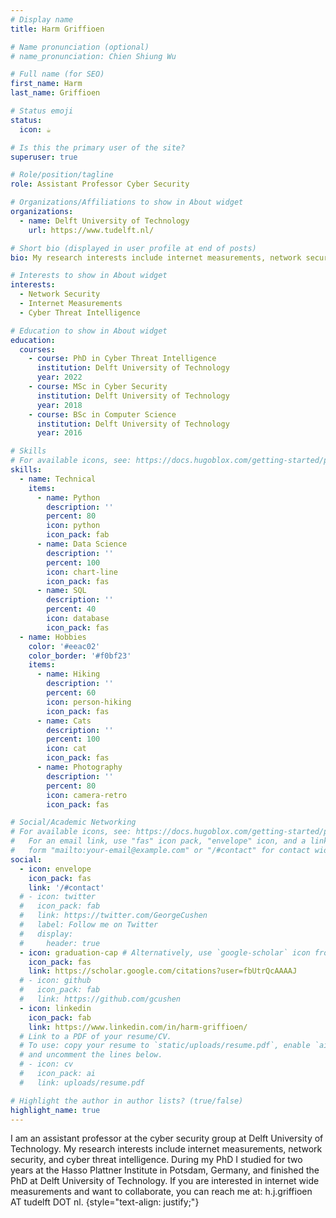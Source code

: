 ```yaml
---
# Display name
title: Harm Griffioen

# Name pronunciation (optional)
# name_pronunciation: Chien Shiung Wu

# Full name (for SEO)
first_name: Harm
last_name: Griffioen

# Status emoji
status:
  icon: ☕️

# Is this the primary user of the site?
superuser: true

# Role/position/tagline
role: Assistant Professor Cyber Security

# Organizations/Affiliations to show in About widget
organizations:
  - name: Delft University of Technology
    url: https://www.tudelft.nl/

# Short bio (displayed in user profile at end of posts)
bio: My research interests include internet measurements, network security, and cyber threat intelligence.

# Interests to show in About widget
interests:
  - Network Security
  - Internet Measurements
  - Cyber Threat Intelligence

# Education to show in About widget
education:
  courses:
    - course: PhD in Cyber Threat Intelligence
      institution: Delft University of Technology
      year: 2022
    - course: MSc in Cyber Security
      institution: Delft University of Technology
      year: 2018
    - course: BSc in Computer Science
      institution: Delft University of Technology
      year: 2016

# Skills
# For available icons, see: https://docs.hugoblox.com/getting-started/page-builder/#icons
skills:
  - name: Technical
    items:
      - name: Python
        description: ''
        percent: 80
        icon: python
        icon_pack: fab
      - name: Data Science
        description: ''
        percent: 100
        icon: chart-line
        icon_pack: fas
      - name: SQL
        description: ''
        percent: 40
        icon: database
        icon_pack: fas
  - name: Hobbies
    color: '#eeac02'
    color_border: '#f0bf23'
    items:
      - name: Hiking
        description: ''
        percent: 60
        icon: person-hiking
        icon_pack: fas
      - name: Cats
        description: ''
        percent: 100
        icon: cat
        icon_pack: fas
      - name: Photography
        description: ''
        percent: 80
        icon: camera-retro
        icon_pack: fas

# Social/Academic Networking
# For available icons, see: https://docs.hugoblox.com/getting-started/page-builder/#icons
#   For an email link, use "fas" icon pack, "envelope" icon, and a link in the
#   form "mailto:your-email@example.com" or "/#contact" for contact widget.
social:
  - icon: envelope
    icon_pack: fas
    link: '/#contact'
  # - icon: twitter
  #   icon_pack: fab
  #   link: https://twitter.com/GeorgeCushen
  #   label: Follow me on Twitter
  #   display:
  #     header: true
  - icon: graduation-cap # Alternatively, use `google-scholar` icon from `ai` icon pack
    icon_pack: fas
    link: https://scholar.google.com/citations?user=fbUtrQcAAAAJ
  # - icon: github
  #   icon_pack: fab
  #   link: https://github.com/gcushen
  - icon: linkedin
    icon_pack: fab
    link: https://www.linkedin.com/in/harm-griffioen/
  # Link to a PDF of your resume/CV.
  # To use: copy your resume to `static/uploads/resume.pdf`, enable `ai` icons in `params.yaml`,
  # and uncomment the lines below.
  # - icon: cv
  #   icon_pack: ai
  #   link: uploads/resume.pdf

# Highlight the author in author lists? (true/false)
highlight_name: true
---
```


I am an assistant professor at the cyber security group at Delft University of Technology. My research interests include internet measurements, network security, and cyber threat intelligence. During my PhD I studied for two years at the Hasso Plattner Institute in Potsdam, Germany, and finished the PhD at Delft University of Technology. If you are interested in internet wide measurements and want to collaborate, you can reach me at: h.j.griffioen AT tudelft DOT nl.
{style="text-align: justify;"}

